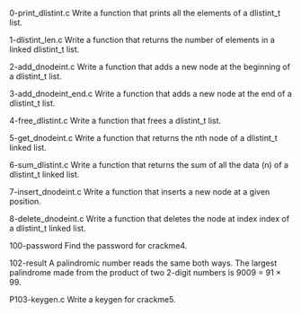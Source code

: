 0-print_dlistint.c Write a function that prints all the elements of a dlistint_t list.

1-dlistint_len.c Write a function that returns the number of elements in a linked dlistint_t list.

2-add_dnodeint.c Write a function that adds a new node at the beginning of a dlistint_t list.

3-add_dnodeint_end.c Write a function that adds a new node at the end of a dlistint_t list.

4-free_dlistint.c Write a function that frees a dlistint_t list.

5-get_dnodeint.c Write a function that returns the nth node of a dlistint_t linked list.

6-sum_dlistint.c Write a function that returns the sum of all the data (n) of a dlistint_t linked list.

7-insert_dnodeint.c Write a function that inserts a new node at a given position.

8-delete_dnodeint.c Write a function that deletes the node at index index of a dlistint_t linked list.

100-password Find the password for crackme4.

102-result A palindromic number reads the same both ways. The largest palindrome made from the product of two 2-digit numbers is 9009 = 91 × 99.

P103-keygen.c Write a keygen for crackme5.
